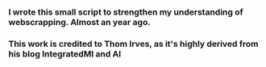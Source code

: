 ### I wrote this small script to strengthen my understanding of webscrapping. Almost an year ago.
### This work is credited to Thom Irves, as it's highly derived from his blog IntegratedMl and AI